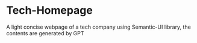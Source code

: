# Tech-Homepage
A light concise webpage of a tech company using Semantic-UI library, the contents are generated by GPT
